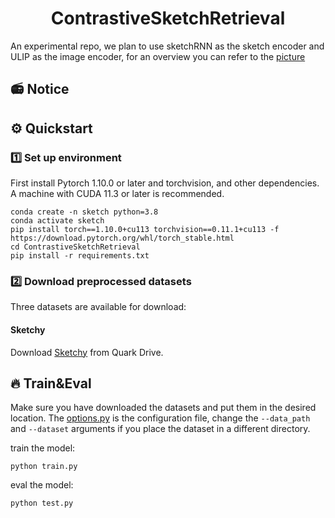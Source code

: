 # <center>ContrastiveSketchRetrieval</center>

An experimental repo, we plan to use sketchRNN as the sketch encoder and 
ULIP as the image encoder, for an overview you can refer to the [picture](images/overview.png)

## 📻 Notice

## ⚙️ Quickstart
### 1️⃣ Set up environment
First install Pytorch 1.10.0 or later and torchvision, and other 
dependencies. A machine with CUDA 11.3 or later is recommended.
```
conda create -n sketch python=3.8
conda activate sketch
pip install torch==1.10.0+cu113 torchvision==0.11.1+cu113 -f https://download.pytorch.org/whl/torch_stable.html
cd ContrastiveSketchRetrieval
pip install -r requirements.txt
```
### 2️⃣ Download preprocessed datasets
Three datasets are available for download:
#### Sketchy
Download [Sketchy](https://pan.quark.cn/s/a5c094c5d3f6) 
from Quark Drive.

## 🔥 Train&Eval
Make sure you have downloaded the datasets and put them in the desired location. 
The [options.py](/options.py) is the configuration file, change the 
`--data_path` and `--dataset` arguments if you place the dataset in a 
different directory.

train the model:
```
python train.py
```
eval the model:
```
python test.py
```